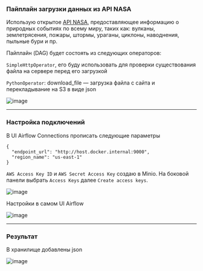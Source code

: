 ### Пайплайн загрузки данных из API NASA

Использую открытое [API NASA](https://eonet.gsfc.nasa.gov/what-is-eonet), предоставляющее информацию о природных событиях по всему миру, таких как: вулканы, землетрясения, пожары, штормы, ураганы, циклоны, наводнения, пыльные бури и пр.

Пайплайн (DAG) будет состоять из следующих операторов:

`SimpleHttpOperator`, его буду использовать для проверки существования файла на сервере перед его загрузкой

`PythonOperator`: download_file — загрузка файла с сайта и перекладывание на S3 в виде json

![image](https://github.com/user-attachments/assets/1ba6df35-b7c8-4de2-a7d4-bc93ded0c6cf)

------------------------------------------------------

### Настройка подключений

В UI Airflow Connections прописать следующие параметры

```
{
  "endpoint_url": "http://host.docker.internal:9000",
  "region_name": "us-east-1"
}
```

`AWS Access Key ID` и `AWS Secret Access Key` создаю в Minio. На боковой панели выбрать `Access Keys` далее `Create access keys`.

![image](https://github.com/user-attachments/assets/2a3f9135-71ac-414b-afc8-2b9d460248f7)

Настройки в самом UI Airflow

![image](https://github.com/user-attachments/assets/bde10bf3-b2e6-4017-a3eb-014b40f4af47)

------------------------------------------------------

### Результат

В хранилище добавлены json

![image](https://github.com/user-attachments/assets/ba66d449-26a6-4654-88ae-17cebf2d08cb)

